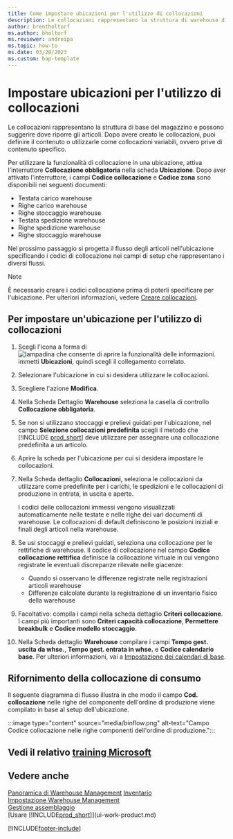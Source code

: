 ```yaml
---
title: Come impostare ubicazioni per l'utilizzo di collocazioni
description: Le collocazioni rappresentano la struttura di warehouse di base e vengono utilizzate per creare suggerimenti relativi al posizionamento degli articoli.
author: brentholtorf
ms.author: bholtorf
ms.reviewer: andreipa
ms.topic: how-to
ms.date: 03/28/2023
ms.custom: bap-template
---
```


# <a name="set-up-locations-to-use-bins" />Impostare ubicazioni per l'utilizzo di collocazioni

Le collocazioni rappresentano la struttura di base del magazzino e possono suggerire dove riporre gli articoli. Dopo avere creato le collocazioni, puoi definire il contenuto o utilizzarle come collocazioni variabili, ovvero prive di contenuto specifico.

Per utilizzare la funzionalità di collocazione in una ubicazione, attiva l'interruttore **Collocazione obbligatoria** nella scheda **Ubicazione**. Dopo aver attivato l'interruttore, i campi **Codice collocazione** e **Codice zona** sono disponibili nei seguenti documenti:

* Testata carico warehouse
* Righe carico warehouse
* Righe stoccaggio warehouse
* Testata spedizione warehouse
* Righe spedizione warehouse
* Righe stoccaggio warehouse

Nel prossimo passaggio si progetta il flusso degli articoli nell'ubicazione specificando i codici di collocazione nei campi di setup che rappresentano i diversi flussi.  

> [!NOTE]  
> È necessario creare i codici collocazione prima di poterli specificare per l'ubicazione. Per ulteriori informazioni, vedere [Creare collocazioni](warehouse-how-to-create-individual-bins.md).  

## <a name="to-set-up-a-location-to-use-bins" />Per impostare un'ubicazione per l'utilizzo di collocazioni

1. Scegli l'icona a forma di ![lampadina che consente di aprire la funzionalità delle informazioni.](media/ui-search/search_small.png "Dimmi cosa vuoi fare") immetti **Ubicazioni**, quindi scegli il collegamento correlato.  
2. Selezionare l'ubicazione in cui si desidera utilizzare le collocazioni.  
3. Scegliere l'azione **Modifica**.  
4. Nella Scheda Dettaglio **Warehouse** seleziona la casella di controllo **Collocazione obbligatoria**.  
5. Se non si utilizzano stoccaggi e prelievi guidati per l'ubicazione, nel campo **Selezione collocazioni predefinita** scegli il metodo che [!INCLUDE [prod_short](includes/prod_short.md)] deve utilizzare per assegnare una collocazione predefinita a un articolo.  
6. Aprire la scheda per l'ubicazione per cui si desidera impostare le collocazioni.
7. Nella Scheda dettaglio **Collocazioni**, seleziona le collocazioni da utilizzare come predefinite per i carichi, le spedizioni e le collocazioni di produzione in entrata, in uscita e aperte.  

    I codici delle collocazioni immessi vengono visualizzati automaticamente nelle testate e nelle righe dei vari documenti di warehouse. Le collocazioni di default definiscono le posizioni iniziali e finali degli articoli nella warehouse.  
8. Se usi stoccaggi e prelievi guidati, seleziona una collocazione per le rettifiche di warehouse. Il codice di collocazione nel campo **Codice collocazione rettifica** definisce la collocazione virtuale in cui vengono registrate le eventuali discrepanze rilevate nelle giacenze:

    * Quando si osservano le differenze registrate nelle registrazioni articoli warehouse
    * Differenze calcolate durante la registrazione di un inventario fisico della warehouse  
9. Facoltativo: compila i campi nella scheda dettaglio **Criteri collocazione**. I campi più importanti sono **Criteri capacità collocazione**, **Permettere breakbulk** e **Codice modello stoccaggio**.  
10. Nella Scheda dettaglio **Warehouse** compilare i campi **Tempo gest. uscita da whse.**, **Tempo gest. entrata in whse.** e **Codice calendario base**. Per ulteriori informazioni, vai a [Impostazione dei calendari di base](across-how-to-assign-base-calendars.md).

## <a name="fill-in-the-consumption-bin" />Rifornimento della collocazione di consumo

Il seguente diagramma di flusso illustra in che modo il campo **Cod. collocazione** nelle righe del componente dell'ordine di produzione viene compilato in base al setup dell'ubicazione.

:::image type="content" source="media/binflow.png" alt-text="Campo Codice collocazione nelle righe componenti dell'ordine di produzione.":::

## <a name="see-related-microsoft-trainingtrainingmodulesconfigure-bins-location" />Vedi il relativo [training Microsoft](/training/modules/configure-bins-location/)

## <a name="see-also" />Vedere anche

[Panoramica di Warehouse Management](design-details-warehouse-management.md)
[Inventario](inventory-manage-inventory.md)  
[Impostazione Warehouse Management](warehouse-setup-warehouse.md)  
[Gestione assemblaggio](assembly-assemble-items.md)  
[Usare [!INCLUDE[prod_short](includes/prod_short.md)]](ui-work-product.md)

[!INCLUDE[footer-include](includes/footer-banner.md)]
